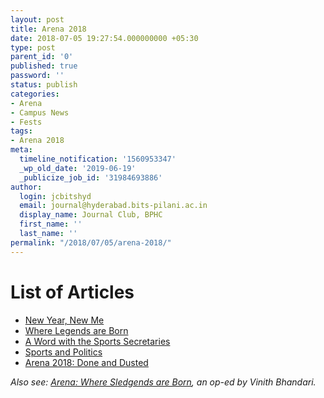 ```yaml
---
layout: post
title: Arena 2018
date: 2018-07-05 19:27:54.000000000 +05:30
type: post
parent_id: '0'
published: true
password: ''
status: publish
categories:
- Arena
- Campus News
- Fests
tags:
- Arena 2018
meta:
  timeline_notification: '1560953347'
  _wp_old_date: '2019-06-19'
  _publicize_job_id: '31984693886'
author:
  login: jcbitshyd
  email: journal@hyderabad.bits-pilani.ac.in
  display_name: Journal Club, BPHC
  first_name: ''
  last_name: ''
permalink: "/2018/07/05/arena-2018/"
---
```

<p><!-- wp:heading {"level":1} --></p>
<h1><a href="https://github.com/journal-club/wiki-data/blob/master/news/fests/arena-18.md#list-of-articles"></a>List of Articles</h1>
<p><!-- /wp:heading --></p>
<p><!-- wp:list --></p>
<ul>
<li><a href="https://bitshyd.news.blog/2018/05/26/new-year-new-me/#more-153">New Year, New Me</a></li>
<li><a href="https://bitshyd.news.blog/2018/05/26/legends-are-born/">Where Legends are Born</a></li>
<li><a href="https://bitshyd.news.blog/2018/05/26/sports-secretaries-interview/">A Word with the Sports Secretaries</a></li>
<li><a href="https://bitshyd.news.blog/2018/05/26/sports-politics/">Sports and Politics</a></li>
<li><a href="https://bitshyd.news.blog/2018/05/28/done-and-dusted/">Arena 2018: Done and Dusted</a></li>
</ul>
<p><!-- /wp:list --></p>
<p><!-- wp:paragraph --></p>
<p><em>Also see: <a href="https://bitshyd.news.blog/2018/04/25/arena-where-sledgends-are-born/">Arena: Where Sledgends are Born</a>, an op-ed by Vinith Bhandari.</em></p>
<p><!-- /wp:paragraph --></p>

